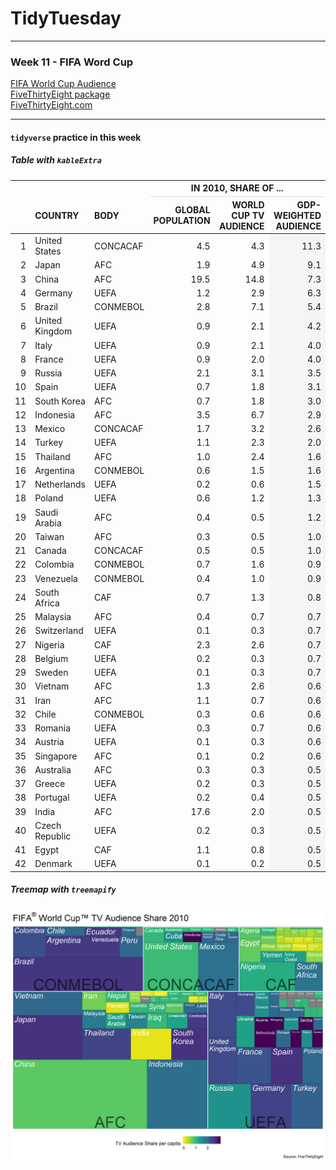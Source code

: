 TidyTuesday
===========

------------------------------------------------------------------------

### Week 11 - FIFA Word Cup

[FIFA World Cup Audience](https://github.com/rfordatascience/tidytuesday/blob/master/data/week11_fifa_audience.csv)  
[FiveThirtyEight package](https://github.com/rudeboybert/fivethirtyeight)  
[FiveThirtyEight.com](https://fivethirtyeight.com/features/how-to-break-fifa/)  

------------------------------------------------------------------------

#### `tidyverse` practice in this week

##### Table with `kableExtra`

<table class="table" style="margin-left: auto; margin-right: auto;">
 <thead>
<tr>
<th style="border-bottom:hidden" colspan="3"></th>
<th style="border-bottom:hidden; padding-bottom:0; padding-left:3px;padding-right:3px;text-align: center; " colspan="3"><div style="border-bottom: 1px solid #ddd; padding-bottom: 5px;">IN 2010, SHARE OF ...</div></th>
</tr>
  <tr>
   <th style="text-align:right;">  </th>
   <th style="text-align:left;"> COUNTRY </th>
   <th style="text-align:left;"> BODY </th>
   <th style="text-align:right;"> GLOBAL
POPULATION </th>
   <th style="text-align:right;"> WORLD CUP TV
AUDIENCE </th>
   <th style="text-align:right;"> GDP-WEIGHTED
AUDIENCE </th>
  </tr>
 </thead>
<tbody>
  <tr>
   <td style="text-align:right;"> 1 </td>
   <td style="text-align:left;"> United States </td>
   <td style="text-align:left;"> CONCACAF </td>
   <td style="text-align:right;"> 4.5 </td>
   <td style="text-align:right;"> 4.3 </td>
   <td style="text-align:right;background-color: #F5F5F5;"> 11.3 </td>
  </tr>
  <tr>
   <td style="text-align:right;"> 2 </td>
   <td style="text-align:left;"> Japan </td>
   <td style="text-align:left;"> AFC </td>
   <td style="text-align:right;"> 1.9 </td>
   <td style="text-align:right;"> 4.9 </td>
   <td style="text-align:right;background-color: #F5F5F5;"> 9.1 </td>
  </tr>
  <tr>
   <td style="text-align:right;"> 3 </td>
   <td style="text-align:left;"> China </td>
   <td style="text-align:left;"> AFC </td>
   <td style="text-align:right;"> 19.5 </td>
   <td style="text-align:right;"> 14.8 </td>
   <td style="text-align:right;background-color: #F5F5F5;"> 7.3 </td>
  </tr>
  <tr>
   <td style="text-align:right;"> 4 </td>
   <td style="text-align:left;"> Germany </td>
   <td style="text-align:left;"> UEFA </td>
   <td style="text-align:right;"> 1.2 </td>
   <td style="text-align:right;"> 2.9 </td>
   <td style="text-align:right;background-color: #F5F5F5;"> 6.3 </td>
  </tr>
  <tr>
   <td style="text-align:right;"> 5 </td>
   <td style="text-align:left;"> Brazil </td>
   <td style="text-align:left;"> CONMEBOL </td>
   <td style="text-align:right;"> 2.8 </td>
   <td style="text-align:right;"> 7.1 </td>
   <td style="text-align:right;background-color: #F5F5F5;"> 5.4 </td>
  </tr>
  <tr>
   <td style="text-align:right;"> 6 </td>
   <td style="text-align:left;"> United Kingdom </td>
   <td style="text-align:left;"> UEFA </td>
   <td style="text-align:right;"> 0.9 </td>
   <td style="text-align:right;"> 2.1 </td>
   <td style="text-align:right;background-color: #F5F5F5;"> 4.2 </td>
  </tr>
  <tr>
   <td style="text-align:right;"> 7 </td>
   <td style="text-align:left;"> Italy </td>
   <td style="text-align:left;"> UEFA </td>
   <td style="text-align:right;"> 0.9 </td>
   <td style="text-align:right;"> 2.1 </td>
   <td style="text-align:right;background-color: #F5F5F5;"> 4.0 </td>
  </tr>
  <tr>
   <td style="text-align:right;"> 8 </td>
   <td style="text-align:left;"> France </td>
   <td style="text-align:left;"> UEFA </td>
   <td style="text-align:right;"> 0.9 </td>
   <td style="text-align:right;"> 2.0 </td>
   <td style="text-align:right;background-color: #F5F5F5;"> 4.0 </td>
  </tr>
  <tr>
   <td style="text-align:right;"> 9 </td>
   <td style="text-align:left;"> Russia </td>
   <td style="text-align:left;"> UEFA </td>
   <td style="text-align:right;"> 2.1 </td>
   <td style="text-align:right;"> 3.1 </td>
   <td style="text-align:right;background-color: #F5F5F5;"> 3.5 </td>
  </tr>
  <tr>
   <td style="text-align:right;"> 10 </td>
   <td style="text-align:left;"> Spain </td>
   <td style="text-align:left;"> UEFA </td>
   <td style="text-align:right;"> 0.7 </td>
   <td style="text-align:right;"> 1.8 </td>
   <td style="text-align:right;background-color: #F5F5F5;"> 3.1 </td>
  </tr>
  <tr>
   <td style="text-align:right;"> 11 </td>
   <td style="text-align:left;"> South Korea </td>
   <td style="text-align:left;"> AFC </td>
   <td style="text-align:right;"> 0.7 </td>
   <td style="text-align:right;"> 1.8 </td>
   <td style="text-align:right;background-color: #F5F5F5;"> 3.0 </td>
  </tr>
  <tr>
   <td style="text-align:right;"> 12 </td>
   <td style="text-align:left;"> Indonesia </td>
   <td style="text-align:left;"> AFC </td>
   <td style="text-align:right;"> 3.5 </td>
   <td style="text-align:right;"> 6.7 </td>
   <td style="text-align:right;background-color: #F5F5F5;"> 2.9 </td>
  </tr>
  <tr>
   <td style="text-align:right;"> 13 </td>
   <td style="text-align:left;"> Mexico </td>
   <td style="text-align:left;"> CONCACAF </td>
   <td style="text-align:right;"> 1.7 </td>
   <td style="text-align:right;"> 3.2 </td>
   <td style="text-align:right;background-color: #F5F5F5;"> 2.6 </td>
  </tr>
  <tr>
   <td style="text-align:right;"> 14 </td>
   <td style="text-align:left;"> Turkey </td>
   <td style="text-align:left;"> UEFA </td>
   <td style="text-align:right;"> 1.1 </td>
   <td style="text-align:right;"> 2.3 </td>
   <td style="text-align:right;background-color: #F5F5F5;"> 2.0 </td>
  </tr>
  <tr>
   <td style="text-align:right;"> 15 </td>
   <td style="text-align:left;"> Thailand </td>
   <td style="text-align:left;"> AFC </td>
   <td style="text-align:right;"> 1.0 </td>
   <td style="text-align:right;"> 2.4 </td>
   <td style="text-align:right;background-color: #F5F5F5;"> 1.6 </td>
  </tr>
  <tr>
   <td style="text-align:right;"> 16 </td>
   <td style="text-align:left;"> Argentina </td>
   <td style="text-align:left;"> CONMEBOL </td>
   <td style="text-align:right;"> 0.6 </td>
   <td style="text-align:right;"> 1.5 </td>
   <td style="text-align:right;background-color: #F5F5F5;"> 1.6 </td>
  </tr>
  <tr>
   <td style="text-align:right;"> 17 </td>
   <td style="text-align:left;"> Netherlands </td>
   <td style="text-align:left;"> UEFA </td>
   <td style="text-align:right;"> 0.2 </td>
   <td style="text-align:right;"> 0.6 </td>
   <td style="text-align:right;background-color: #F5F5F5;"> 1.5 </td>
  </tr>
  <tr>
   <td style="text-align:right;"> 18 </td>
   <td style="text-align:left;"> Poland </td>
   <td style="text-align:left;"> UEFA </td>
   <td style="text-align:right;"> 0.6 </td>
   <td style="text-align:right;"> 1.2 </td>
   <td style="text-align:right;background-color: #F5F5F5;"> 1.3 </td>
  </tr>
  <tr>
   <td style="text-align:right;"> 19 </td>
   <td style="text-align:left;"> Saudi Arabia </td>
   <td style="text-align:left;"> AFC </td>
   <td style="text-align:right;"> 0.4 </td>
   <td style="text-align:right;"> 0.5 </td>
   <td style="text-align:right;background-color: #F5F5F5;"> 1.2 </td>
  </tr>
  <tr>
   <td style="text-align:right;"> 20 </td>
   <td style="text-align:left;"> Taiwan </td>
   <td style="text-align:left;"> AFC </td>
   <td style="text-align:right;"> 0.3 </td>
   <td style="text-align:right;"> 0.5 </td>
   <td style="text-align:right;background-color: #F5F5F5;"> 1.0 </td>
  </tr>
  <tr>
   <td style="text-align:right;"> 21 </td>
   <td style="text-align:left;"> Canada </td>
   <td style="text-align:left;"> CONCACAF </td>
   <td style="text-align:right;"> 0.5 </td>
   <td style="text-align:right;"> 0.5 </td>
   <td style="text-align:right;background-color: #F5F5F5;"> 1.0 </td>
  </tr>
  <tr>
   <td style="text-align:right;"> 22 </td>
   <td style="text-align:left;"> Colombia </td>
   <td style="text-align:left;"> CONMEBOL </td>
   <td style="text-align:right;"> 0.7 </td>
   <td style="text-align:right;"> 1.6 </td>
   <td style="text-align:right;background-color: #F5F5F5;"> 0.9 </td>
  </tr>
  <tr>
   <td style="text-align:right;"> 23 </td>
   <td style="text-align:left;"> Venezuela </td>
   <td style="text-align:left;"> CONMEBOL </td>
   <td style="text-align:right;"> 0.4 </td>
   <td style="text-align:right;"> 1.0 </td>
   <td style="text-align:right;background-color: #F5F5F5;"> 0.9 </td>
  </tr>
  <tr>
   <td style="text-align:right;"> 24 </td>
   <td style="text-align:left;"> South Africa </td>
   <td style="text-align:left;"> CAF </td>
   <td style="text-align:right;"> 0.7 </td>
   <td style="text-align:right;"> 1.3 </td>
   <td style="text-align:right;background-color: #F5F5F5;"> 0.8 </td>
  </tr>
  <tr>
   <td style="text-align:right;"> 25 </td>
   <td style="text-align:left;"> Malaysia </td>
   <td style="text-align:left;"> AFC </td>
   <td style="text-align:right;"> 0.4 </td>
   <td style="text-align:right;"> 0.7 </td>
   <td style="text-align:right;background-color: #F5F5F5;"> 0.7 </td>
  </tr>
  <tr>
   <td style="text-align:right;"> 26 </td>
   <td style="text-align:left;"> Switzerland </td>
   <td style="text-align:left;"> UEFA </td>
   <td style="text-align:right;"> 0.1 </td>
   <td style="text-align:right;"> 0.3 </td>
   <td style="text-align:right;background-color: #F5F5F5;"> 0.7 </td>
  </tr>
  <tr>
   <td style="text-align:right;"> 27 </td>
   <td style="text-align:left;"> Nigeria </td>
   <td style="text-align:left;"> CAF </td>
   <td style="text-align:right;"> 2.3 </td>
   <td style="text-align:right;"> 2.6 </td>
   <td style="text-align:right;background-color: #F5F5F5;"> 0.7 </td>
  </tr>
  <tr>
   <td style="text-align:right;"> 28 </td>
   <td style="text-align:left;"> Belgium </td>
   <td style="text-align:left;"> UEFA </td>
   <td style="text-align:right;"> 0.2 </td>
   <td style="text-align:right;"> 0.3 </td>
   <td style="text-align:right;background-color: #F5F5F5;"> 0.7 </td>
  </tr>
  <tr>
   <td style="text-align:right;"> 29 </td>
   <td style="text-align:left;"> Sweden </td>
   <td style="text-align:left;"> UEFA </td>
   <td style="text-align:right;"> 0.1 </td>
   <td style="text-align:right;"> 0.3 </td>
   <td style="text-align:right;background-color: #F5F5F5;"> 0.7 </td>
  </tr>
  <tr>
   <td style="text-align:right;"> 30 </td>
   <td style="text-align:left;"> Vietnam </td>
   <td style="text-align:left;"> AFC </td>
   <td style="text-align:right;"> 1.3 </td>
   <td style="text-align:right;"> 2.6 </td>
   <td style="text-align:right;background-color: #F5F5F5;"> 0.6 </td>
  </tr>
  <tr>
   <td style="text-align:right;"> 31 </td>
   <td style="text-align:left;"> Iran </td>
   <td style="text-align:left;"> AFC </td>
   <td style="text-align:right;"> 1.1 </td>
   <td style="text-align:right;"> 0.7 </td>
   <td style="text-align:right;background-color: #F5F5F5;"> 0.6 </td>
  </tr>
  <tr>
   <td style="text-align:right;"> 32 </td>
   <td style="text-align:left;"> Chile </td>
   <td style="text-align:left;"> CONMEBOL </td>
   <td style="text-align:right;"> 0.3 </td>
   <td style="text-align:right;"> 0.6 </td>
   <td style="text-align:right;background-color: #F5F5F5;"> 0.6 </td>
  </tr>
  <tr>
   <td style="text-align:right;"> 33 </td>
   <td style="text-align:left;"> Romania </td>
   <td style="text-align:left;"> UEFA </td>
   <td style="text-align:right;"> 0.3 </td>
   <td style="text-align:right;"> 0.7 </td>
   <td style="text-align:right;background-color: #F5F5F5;"> 0.6 </td>
  </tr>
  <tr>
   <td style="text-align:right;"> 34 </td>
   <td style="text-align:left;"> Austria </td>
   <td style="text-align:left;"> UEFA </td>
   <td style="text-align:right;"> 0.1 </td>
   <td style="text-align:right;"> 0.3 </td>
   <td style="text-align:right;background-color: #F5F5F5;"> 0.6 </td>
  </tr>
  <tr>
   <td style="text-align:right;"> 35 </td>
   <td style="text-align:left;"> Singapore </td>
   <td style="text-align:left;"> AFC </td>
   <td style="text-align:right;"> 0.1 </td>
   <td style="text-align:right;"> 0.2 </td>
   <td style="text-align:right;background-color: #F5F5F5;"> 0.6 </td>
  </tr>
  <tr>
   <td style="text-align:right;"> 36 </td>
   <td style="text-align:left;"> Australia </td>
   <td style="text-align:left;"> AFC </td>
   <td style="text-align:right;"> 0.3 </td>
   <td style="text-align:right;"> 0.3 </td>
   <td style="text-align:right;background-color: #F5F5F5;"> 0.5 </td>
  </tr>
  <tr>
   <td style="text-align:right;"> 37 </td>
   <td style="text-align:left;"> Greece </td>
   <td style="text-align:left;"> UEFA </td>
   <td style="text-align:right;"> 0.2 </td>
   <td style="text-align:right;"> 0.3 </td>
   <td style="text-align:right;background-color: #F5F5F5;"> 0.5 </td>
  </tr>
  <tr>
   <td style="text-align:right;"> 38 </td>
   <td style="text-align:left;"> Portugal </td>
   <td style="text-align:left;"> UEFA </td>
   <td style="text-align:right;"> 0.2 </td>
   <td style="text-align:right;"> 0.4 </td>
   <td style="text-align:right;background-color: #F5F5F5;"> 0.5 </td>
  </tr>
  <tr>
   <td style="text-align:right;"> 39 </td>
   <td style="text-align:left;"> India </td>
   <td style="text-align:left;"> AFC </td>
   <td style="text-align:right;"> 17.6 </td>
   <td style="text-align:right;"> 2.0 </td>
   <td style="text-align:right;background-color: #F5F5F5;"> 0.5 </td>
  </tr>
  <tr>
   <td style="text-align:right;"> 40 </td>
   <td style="text-align:left;"> Czech Republic </td>
   <td style="text-align:left;"> UEFA </td>
   <td style="text-align:right;"> 0.2 </td>
   <td style="text-align:right;"> 0.3 </td>
   <td style="text-align:right;background-color: #F5F5F5;"> 0.5 </td>
  </tr>
  <tr>
   <td style="text-align:right;"> 41 </td>
   <td style="text-align:left;"> Egypt </td>
   <td style="text-align:left;"> CAF </td>
   <td style="text-align:right;"> 1.1 </td>
   <td style="text-align:right;"> 0.8 </td>
   <td style="text-align:right;background-color: #F5F5F5;"> 0.5 </td>
  </tr>
  <tr>
   <td style="text-align:right;"> 42 </td>
   <td style="text-align:left;"> Denmark </td>
   <td style="text-align:left;"> UEFA </td>
   <td style="text-align:right;"> 0.1 </td>
   <td style="text-align:right;"> 0.2 </td>
   <td style="text-align:right;background-color: #F5F5F5;"> 0.5 </td>
  </tr>
</tbody>
</table>

##### Treemap with `treemapify`

![](https://raw.githubusercontent.com/ChuliangXiao/tidytuesday/master/Week11/FIFA_TV.png)
